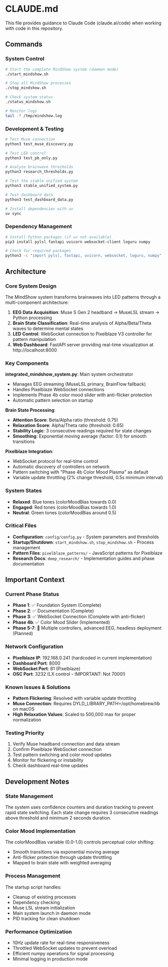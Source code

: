 # CLAUDE.md

This file provides guidance to Claude Code (claude.ai/code) when working with code in this repository.

## Commands

### System Control
```bash
# Start the complete MindShow system (daemon mode)
./start_mindshow.sh

# Stop all MindShow processes
./stop_mindshow.sh

# Check system status
./status_mindshow.sh

# Monitor logs
tail -f /tmp/mindshow.log
```

### Development & Testing
```bash
# Test Muse connection
python3 test_muse_discovery.py

# Test LED control
python3 test_pb_only.py

# Analyze brainwave thresholds
python3 research_thresholds.py

# Test the stable unified system
python3 stable_unified_system.py

# Test dashboard data
python3 test_dashboard_data.py

# Install dependencies with uv
uv sync
```

### Dependency Management
```bash
# Install Python packages (if uv not available)
pip3 install pylsl fastapi uvicorn websocket-client loguru numpy

# Check for required packages
python3 -c "import pylsl, fastapi, uvicorn, websocket, loguru, numpy"
```

## Architecture

### Core System Design
The MindShow system transforms brainwaves into LED patterns through a multi-component architecture:

1. **EEG Data Acquisition**: Muse S Gen 2 headband → MuseLSL stream → Python processing
2. **Brain State Classification**: Real-time analysis of Alpha/Beta/Theta waves to determine mental states
3. **LED Control**: WebSocket connection to Pixelblaze V3 controller for pattern manipulation
4. **Web Dashboard**: FastAPI server providing real-time visualization at http://localhost:8000

### Key Components

**integrated_mindshow_system.py**: Main system orchestrator
- Manages EEG streaming (MuseLSL primary, BrainFlow fallback)
- Handles Pixelblaze WebSocket connections
- Implements Phase 4b color mood slider with anti-flicker protection
- Automatic pattern selection on startup

**Brain State Processing**:
- **Attention Score**: Beta/Alpha ratio (threshold: 0.75)
- **Relaxation Score**: Alpha/Theta ratio (threshold: 0.65)
- **Stability Logic**: 3 consecutive readings required for state changes
- **Smoothing**: Exponential moving average (factor: 0.1) for smooth transitions

**Pixelblaze Integration**:
- WebSocket protocol for real-time control
- Automatic discovery of controllers on network
- Pattern switching with "Phase 4b Color Mood Plasma" as default
- Variable update throttling (2% change threshold, 0.5s minimum interval)

### System States
- **Relaxed**: Blue tones (colorMoodBias towards 0.0)
- **Engaged**: Red tones (colorMoodBias towards 1.0)  
- **Neutral**: Green tones (colorMoodBias around 0.5)

### Critical Files
- **Configuration**: `config/config.py` - System parameters and thresholds
- **Startup/Shutdown**: `start_mindshow.sh`, `stop_mindshow.sh` - Process management
- **Pattern Files**: `pixelblaze_patterns/` - JavaScript patterns for Pixelblaze
- **Research Docs**: `deep_research/` - Implementation guides and phase documentation

## Important Context

### Current Phase Status
- **Phase 1**: ✅ Foundation System (Complete)
- **Phase 2**: ✅ Documentation (Complete)
- **Phase 3**: ✅ WebSocket Connection (Complete with anti-flicker)
- **Phase 4b**: ✅ Color Mood Slider (Implemented)
- **Phase 5-7**: 🔄 Multiple controllers, advanced EEG, headless deployment (Planned)

### Network Configuration
- **Pixelblaze IP**: 192.168.0.241 (hardcoded in current implementation)
- **Dashboard Port**: 8000
- **WebSocket Port**: 81 (Pixelblaze)
- **OSC Port**: 3232 (LX control - IMPORTANT: Not 7000!)

### Known Issues & Solutions
- **Pattern Flickering**: Resolved with variable update throttling
- **Muse Connection**: Requires DYLD_LIBRARY_PATH=/opt/homebrew/lib on macOS
- **High Relaxation Values**: Scaled to 500,000 max for proper normalization

### Testing Priority
1. Verify Muse headband connection and data stream
2. Confirm Pixelblaze WebSocket connection
3. Test pattern switching and color mood updates
4. Monitor for flickering or instability
5. Check dashboard real-time updates

## Development Notes

### State Management
The system uses confidence counters and duration tracking to prevent rapid state switching. Each state change requires 3 consecutive readings above threshold and minimum 2 seconds duration.

### Color Mood Implementation
The colorMoodBias variable (0.0-1.0) controls perceptual color shifting:
- Smooth transitions via exponential moving average
- Anti-flicker protection through update throttling
- Mapped to brain state with weighted averaging

### Process Management
The startup script handles:
- Cleanup of existing processes
- Dependency checking
- Muse LSL stream initialization
- Main system launch in daemon mode
- PID tracking for clean shutdown

### Performance Optimization
- 10Hz update rate for real-time responsiveness
- Throttled WebSocket updates to prevent overload
- Efficient numpy operations for signal processing
- Minimal logging in production mode